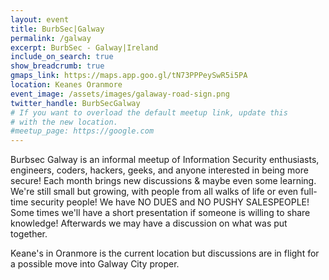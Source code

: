 ```yaml
---
layout: event
title: BurbSec|Galway
permalink: /galway
excerpt: BurbSec - Galway|Ireland
include_on_search: true
show_breadcrumb: true
gmaps_link: https://maps.app.goo.gl/tN73PPPeySwR5i5PA
location: Keanes Oranmore
event_image: /assets/images/galaway-road-sign.png
twitter_handle: BurbSecGalway
# If you want to overload the default meetup link, update this
# with the new location.
#meetup_page: https://google.com
---
```


Burbsec Galway is an informal meetup of Information Security enthusiasts,
engineers, coders, hackers, geeks, and anyone interested in being more 
secure! Each month brings new discussions & maybe even some learning. 
We're still small but growing, with people from all walks of life or even
full-time security people! We have NO DUES and NO PUSHY SALESPEOPLE! Some
times we'll have a short presentation if someone is willing to share 
knowledge! Afterwards we may have a discussion on what was put together.

Keane's in Oranmore is the current location but discussions are in flight
for a possible move into Galway City proper.
